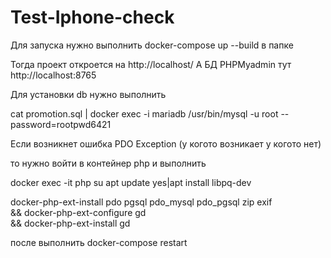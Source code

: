 # Test-Iphone-check

Для запуска нужно выполнить docker-compose up --build в папке

Тогда проект откроется на   http://localhost/
А БД PHPMyadmin тут         http://localhost:8765

Для установки db нужно выполнить 

cat promotion.sql | docker exec -i mariadb /usr/bin/mysql -u root --password=rootpwd6421








Если возникнет ошибка PDO Exception (у когото возникает у когото нет)

то нужно войти в контейнер php и выполнить 

docker exec -it php su 
apt update
yes|apt install libpq-dev

docker-php-ext-install pdo pgsql pdo_mysql pdo_pgsql zip exif \
	&& docker-php-ext-configure gd \
	&& docker-php-ext-install gd 
  
после выполнить docker-compose restart

